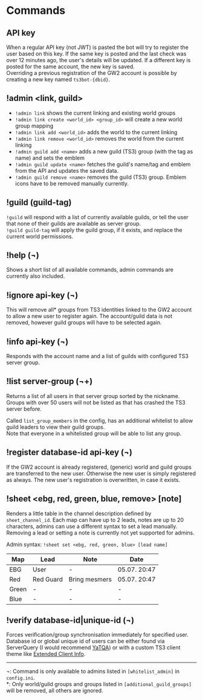 # Commands

## API key
When a regular API key (not JWT) is pasted the bot will try to register the user based on this key.
If the same key is posted and the last check was over 12 minutes ago, the user's details will be updated.
If a different key is posted for the same account, the new key is saved.  
Overriding a previous registration of the GW2 account is possible by creating a new key named `ts3bot-{dbid}`.

## !admin <link, guild>
- `!admin link` shows the current linking and existing world groups
- `!admin link create <world_id> <group_id>` will create a new world group mapping
- `!admin link add <world_id>` adds the world to the current linking
- `!admin link remove <world_id>` removes the world from the current linking
- `!admin guild add <name>` adds a new guild (TS3) group (with the tag as name) and sets the emblem
- `!admin guild update <name>` fetches the guild's name/tag and emblem from the API and updates the saved data.
- `!admin guild remove <name>` removes the guild (TS3) group. Emblem icons have to be removed manually currently.

## !guild (guild-tag)
`!guild` will respond with a list of currently available guilds, or tell the user that none of their guilds are available as server group.  
`!guild guild-tag` will apply the guild group, if it exists, and replace the current world permissions.

## !help (¬)
Shows a short list of all available commands, admin commands are currently also included.

## !ignore api-key (¬)
This will remove all* groups from TS3 identities linked to the GW2 account to allow a new user to register again.
The account/guild data is not removed, however guild groups will have to be selected again.

## !info api-key (¬)
Responds with the account name and a list of guilds with configured TS3 server group.

## !list server-group (¬+)
Returns a list of all users in that server group sorted by the nickname. Groups with over 50 users will not be listed as that has crashed the TS3 server before.

Called `list_group_members` in the config, has an additional whitelist to allow guild leaders to view their guild groups.  
Note that everyone in a whitelisted group will be able to list any group.

## !register database-id api-key (¬)
If the GW2 account is already registered, (generic) world and guild groups are transferred to the new user.
Otherwise the new user is simply registered as always. The new user's registration is overwritten, in case it exists.

## !sheet <ebg, red, green, blue, remove> [note]
Renders a little table in the channel description defined by `sheet_channel_id`.
Each map can have up to 2 leads, notes are up to 20 characters, admins can use a different syntax to set a lead manually.
Removing a lead or setting a note is currently not yet supported for admins.

Admin syntax: `!sheet set <ebg, red, green, blue> [lead name]`

Map | Lead | Note | Date
--- | --- | --- | ---
EBG | User | - | 05.07. 20:47
Red | Red Guard | Bring mesmers | 05.07. 20:47
Green | - | - | -
Blue | - | - | -

## !verify database-id|unique-id (¬)
Forces verification/group synchronisation immediately for specified user.  
Database id or global unique id of users can be either found via ServerQuery (I would recommend [YaTQA](https://yat.qa/)) or with a custom TS3 client theme like [Extended Client Info](https://www.myteamspeak.com/addons/45f5a52a-8e98-4a8b-ab69-0753c8d44617).

---
¬: Command is only available to admins listed in `[whitelist_admin]` in `config.ini`.  
\*: Only world/guild groups and groups listed in `[additional_guild_groups]` will be removed, all others are ignored.
